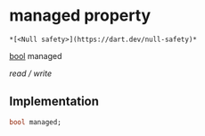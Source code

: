 


# managed property




    *[<Null safety>](https://dart.dev/null-safety)*


[bool](https://api.flutter.dev/flutter/dart-core/bool-class.html) managed
  
_read / write_






## Implementation

```dart
bool managed;


```







